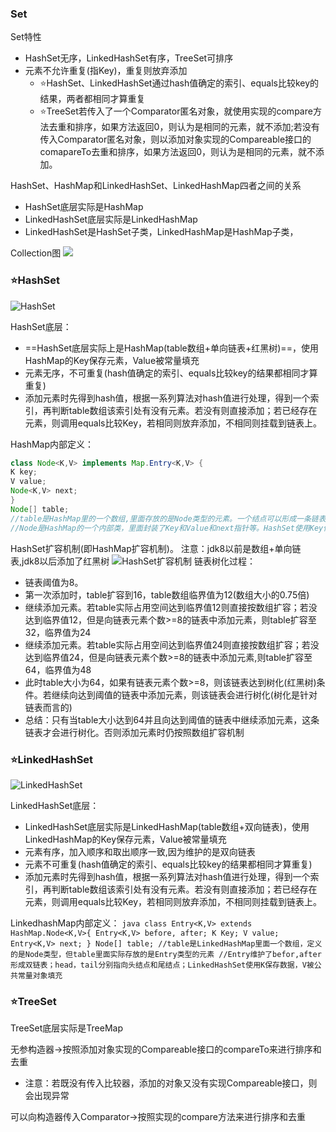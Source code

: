 ### Set
Set特性
  - HashSet无序，LinkedHashSet有序，TreeSet可排序
  - 元素不允许重复(指Key)，重复则放弃添加
    - ⭐HashSet、LinkedHashSet通过hash值确定的索引、equals比较key的结果，两者都相同才算重复
    - ⭐TreeSet若传入了一个Comparator匿名对象，就使用实现的compare方法去重和排序，如果方法返回0，则认为是相同的元素，就不添加;若没有传入Comparator匿名对象，则以添加对象实现的Compareable接口的comapareTo去重和排序，如果方法返回0，则认为是相同的元素，就不添加。

HashSet、HashMap和LinkedHashSet、LinkedHashMap四者之间的关系
  - HashSet底层实际是HashMap
  - LinkedHashSet底层实际是LinkedHashMap
  - LinkedHashSet是HashSet子类，LinkedHashMap是HashMap子类，

Collection图
![](images/2022-10-10-10-37-11.png)

### ⭐HashSet
![HashSet](images/2022-10-07-16-43-56.png)

HashSet底层：
  - ==HashSet底层实际上是HashMap(table数组+单向链表+红黑树)==，使用HashMap的Key保存元素，Value被常量填充
  - 元素无序，不可重复(hash值确定的索引、equals比较key的结果都相同才算重复)
  - 添加元素时先得到hash值，根据一系列算法对hash值进行处理，得到一个索引，再判断table数组该索引处有没有元素。若没有则直接添加；若已经存在元素，则调用equals比较Key，若相同则放弃添加，不相同则挂载到链表上。

HashMap内部定义：
  ``` java
  class Node<K,V> implements Map.Entry<K,V> {
  K key;
  V value;
  Node<K,V> next;
  }
  Node[] table;
  //table是HashMap里的一个数组,里面存放的是Node类型的元素。一个结点可以形成一条链表，链表到达一定条件会进行树化
  //Node是HashMap的一个内部类，里面封装了Key和Value和next指针等。HashSet使用Key保存数据，Value则被HashMap的一个公共常量对象PRESENT填充。
  ```

HashSet扩容机制(即HashMap扩容机制)。
注意：jdk8以前是数组+单向链表,jdk8以后添加了红黑树
![HashSet扩容机制](images/2022-10-07-18-53-26.png)
链表树化过程：
   - 链表阈值为8。
   - 第一次添加时，table扩容到16，table数组临界值为12(数组大小的0.75倍)
   - 继续添加元素。若table实际占用空间达到临界值12则直接按数组扩容；若没达到临界值12，但是向链表元素个数>=8的链表中添加元素，则table扩容至32，临界值为24
   - 继续添加元素。若table实际占用空间达到临界值24则直接按数组扩容；若没达到临界值24，但是向链表元素个数>=8的链表中添加元素,则table扩容至64，临界值为48
   - 此时table大小为64，如果有链表元素个数>=8，则该链表达到树化(红黑树)条件。若继续向达到阈值的链表中添加元素，则该链表会进行树化(树化是针对链表而言的)
   - 总结：只有当table大小达到64并且向达到阈值的链表中继续添加元素，这条链表才会进行树化。否则添加元素时仍按照数组扩容机制

### ⭐LinkedHashSet
![LinkedHashSet](images/2022-10-07-19-38-29.png)

LinkedHashSet底层：
  - LinkedHashSet底层实际是LinkedHashMap(table数组+双向链表)，使用LinkedHashMap的Key保存元素，Value被常量填充
  - 元素有序，加入顺序和取出顺序一致,因为维护的是双向链表
  - 元素不可重复(hash值确定的索引、equals比较key的结果都相同才算重复)
  - 添加元素时先得到hash值，根据一系列算法对hash值进行处理，得到一个索引，再判断table数组该索引处有没有元素。若没有则直接添加；若已经存在元素，则调用equals比较Key，若相同则放弃添加，不相同则挂载到链表上。

LinkedhashMap内部定义：
    ``` java
    class Entry<K,V> extends HashMap.Node<K,V>{
    Entry<K,V> before, after;
    K Key;
    V value;
    Entry<K,V> next;
    }
    Node[] table;
    //table是LinkedHashMap里面一个数组，定义的是Node类型，但table里面实际存放的是Entry类型的元素
    //Entry维护了befor,after形成双链表；head，tail分别指向头结点和尾结点；LinkedHashSet使用K保存数据，V被公共常量对象填充
    ```

### ⭐TreeSet
TreeSet底层实际是TreeMap

无参构造器->按照添加对象实现的Compareable接口的compareTo来进行排序和去重
  - 注意：若既没有传入比较器，添加的对象又没有实现Compareable接口，则会出现异常

可以向构造器传入Comparator->按照实现的compare方法来进行排序和去重
   

  

